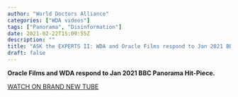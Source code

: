 ```yaml
---
author: "World Doctors Alliance"
categories: ["WDA videos"]
tags: ["Panorama", "Disinformation"]
date: 2021-02-22T15:09:55Z
description: ""
title: "ASK the EXPERTS II: WDA and Oracle Films respond to Jan 2021 BBC Panorama Hit-Piece."
draft: false
---
```


**Oracle Films and WDA respond to Jan 2021 BBC Panorama Hit-Piece.**  

[WATCH ON BRAND NEW TUBE](https://brandnewtube.com/watch/ask-the-experts-ii-oracle-films-covileaks-2021-bbc-panorama-response_OvssgcJXMblheFt.html)

